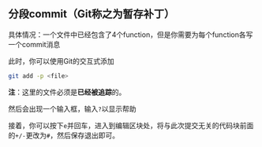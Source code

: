## 分段commit（Git称之为暂存补丁）

具体情况：一个文件中已经包含了4个function，但是你需要为每个function各写一个commit消息

此时，你可以使用Git的交互式添加

```Bash
git add -p <file>
```

**注**：这里的文件必须是**已经被追踪**的。

然后会出现一个输入框，输入`?`以显示帮助

接着，你可以按下`e`并回车，进入到编辑区块处，将与此次提交无关的代码块前面的`+/-`更改为`#`，然后保存退出即可。